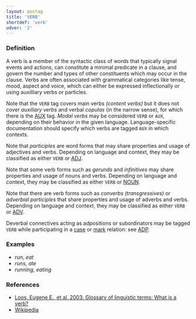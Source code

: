 ```yaml
---
layout: postag
title: 'VERB'
shortdef: 'verb'
udver: '2'
---
```


### Definition

A verb is a member of the syntactic class of words that typically
signal events and actions, can constitute a minimal predicate in a
clause, and govern the number and types of other constituents which
may occur in the clause. Verbs are often associated with grammatical
categories like tense, mood, aspect and voice, which can either be
expressed inflectionally or using auxilliary verbs or particles.

Note that the `VERB` tag covers main verbs _(content verbs)_
but it does not cover _auxiliary verbs_ and verbal _copulas_
(in the narrow sense), for which there is
the [AUX]() tag. _Modal verbs_ may be considered `VERB` or `AUX`,
depending on their behavior in the given language. Language-specific
documentation should specify which verbs are tagged `AUX` in which
contexts.

Note that _participles_ are word forms that may share properties and
usage of adjectives and verbs. Depending on language and context, they
may be classified as either `VERB` or [ADJ]().

Note that some verb forms such as _gerunds_ and _infinitives_ may
share properties and usage of nouns and verbs. Depending on language
and context, they may be classified as either `VERB` or [NOUN]().

Note that there are verb forms such as _converbs (transgressives)_ or _adverbial
participles_ that share properties and usage of adverbs and
verbs. Depending on language and context, they may be classified as
either `VERB` or [ADV]().

Deverbal connectives acting as adpositions or subordinators may be tagged `VERB` 
while participating in a [case]() or [mark]() relation: see [ADP]().

### Examples

- _run, eat_
- _runs, ate_
- _running, eating_

### References

- [Loos, Eugene E., et al. 2003. Glossary of linguistic terms: What is a verb?](http://www-01.sil.org/linguistics/GlossaryOfLinguisticTerms/WhatIsAVerbLinguistics.htm)
- [Wikipedia](http://en.wikipedia.org/wiki/Verb)
<!-- Interlanguage links updated Po lis 14 15:34:38 CET 2022 -->
